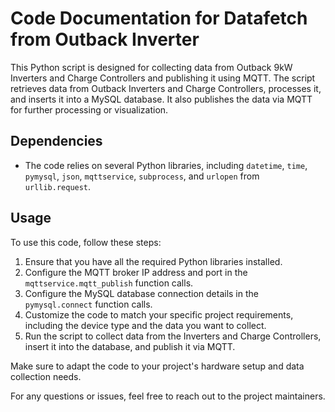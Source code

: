 # Code Documentation for Datafetch from Outback Inverter

This Python script is designed for collecting data from Outback 9kW Inverters and Charge Controllers and publishing it using MQTT. 
The script retrieves data from Outback Inverters and Charge Controllers, processes it, and inserts it into a MySQL database. It also publishes the data via MQTT for further processing or visualization.

## Dependencies
- The code relies on several Python libraries, including `datetime`, `time`, `pymysql`, `json`, `mqttservice`, `subprocess`, and `urlopen` from `urllib.request`.

## Usage
To use this code, follow these steps:
1. Ensure that you have all the required Python libraries installed.
2. Configure the MQTT broker IP address and port in the `mqttservice.mqtt_publish` function calls.
3. Configure the MySQL database connection details in the `pymysql.connect` function calls.
4. Customize the code to match your specific project requirements, including the device type and the data you want to collect.
5. Run the script to collect data from the Inverters and Charge Controllers, insert it into the database, and publish it via MQTT.

Make sure to adapt the code to your project's hardware setup and data collection needs.

For any questions or issues, feel free to reach out to the project maintainers.

